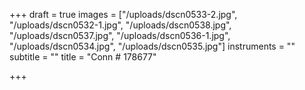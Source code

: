 +++
draft = true
images = ["/uploads/dscn0533-2.jpg", "/uploads/dscn0532-1.jpg", "/uploads/dscn0538.jpg", "/uploads/dscn0537.jpg", "/uploads/dscn0536-1.jpg", "/uploads/dscn0534.jpg", "/uploads/dscn0535.jpg"]
instruments = ""
subtitle = ""
title = "Conn # 178677"

+++
